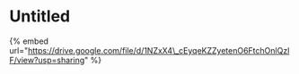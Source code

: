 # Untitled

{% embed url="https://drive.google.com/file/d/1NZxX4\_cEyqeKZZyetenO6FtchOnlQzlF/view?usp=sharing" %}



